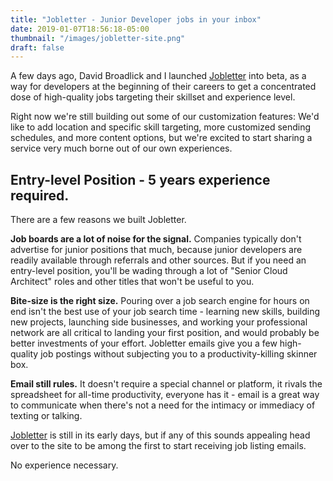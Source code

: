 ```yaml
---
title: "Jobletter - Junior Developer jobs in your inbox"
date: 2019-01-07T18:56:18-05:00
thumbnail: "/images/jobletter-site.png"
draft: false
---
```


A few days ago, David Broadlick and I launched [Jobletter](https://jobletter.io) into beta, as a way for developers at the beginning of their careers to get a concentrated dose of high-quality jobs targeting their skillset and experience level.

Right now we're still building out some of our customization features: We'd like to add location and specific skill targeting, more customized sending schedules, and more content options, but we're excited to start sharing a service very much borne out of our own experiences.

## Entry-level Position - 5 years experience required.

There are a few reasons we built Jobletter.

**Job boards are a lot of noise for the signal.**
Companies typically don't advertise for junior positions that much, because junior developers are readily available through referrals and other sources. But if you need an entry-level position, you'll be wading through a lot of "Senior Cloud Architect" roles and other titles that won't be useful to you.

**Bite-size is the right size.**
Pouring over a job search engine for hours on end isn't the best use of your job search time - learning new skills, building new projects, launching side businesses, and working your professional network are all critical to landing your first position, and would probably be better investments of your effort. Jobletter emails give you a few high-quality job postings without subjecting you to a productivity-killing skinner box. 

**Email still rules.**
It doesn't require a special channel or platform, it rivals the spreadsheet for all-time productivity, everyone has it - email is a great way to communicate when there's not a need for the intimacy or immediacy of texting or talking.

[Jobletter](https://jobletter.io) is still in its early days, but if any of this sounds appealing head over to the site to be among the first to start receiving job listing emails.

No experience necessary.

